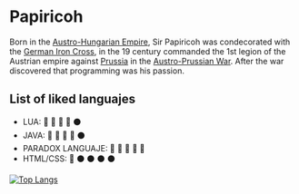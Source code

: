 # Papiricoh

Born in the [Austro-Hungarian Empire](https://en.wikipedia.org/wiki/Austria-Hungary), Sir Papiricoh was condecorated with the [German Iron Cross](https://en.wikipedia.org/wiki/Iron_Cross), in the 19 century commanded the 1st legion of the Austrian empire against [Prussia](https://en.wikipedia.org/wiki/Prussia) in the [Austro-Prussian War](https://en.wikipedia.org/wiki/Austro-Prussian_War). After the war discovered that programming was his passion.

## List of liked languajes

- LUA: 🔘 🔘 🔘 🔘 ⚫️
- JAVA: 🔘 🔘 🔘 🔘 ⚫️
- PARADOX LANGUAJE: 🔘 🔘 🔘 🔘 🔘
- HTML/CSS: 🔘 ⚫️ ⚫️ ⚫️ ⚫️

[![Top Langs](https://github-readme-stats.vercel.app/api/top-langs/?username=ruflas&layout=compact&theme=synthwave)](https://github.com/papiricoh/github-readme-stats)